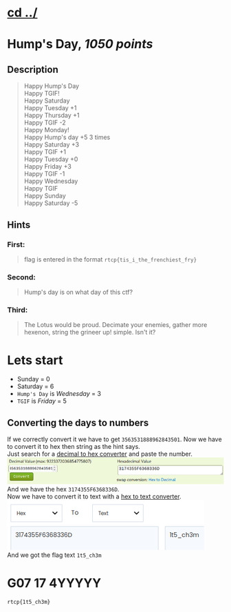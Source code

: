 # [cd ../](../../index.md)
# Hump's Day, *1050 points*

## Description
> Happy Hump's Day  
> Happy TGIF!  
> Happy Saturday  
> Happy Tuesday +1  
> Happy Thursday +1  
> Happy TGIF -2  
> Happy Monday!  
> Happy Hump's day +5 3 times  
> Happy Saturday +3  
> Happy TGIF +1  
> Happy Tuesday +0  
> Happy Friday +3  
> Happy TGIF -1  
> Happy Wednesday  
> Happy TGIF  
> Happy Sunday  
> Happy Saturday -5  

## Hints
### First:
> flag is entered in the format `rtcp{tis_i_the_frenchiest_fry}`
### Second:
> Hump's day is on what day of this ctf?
### Third:
> The Lotus would be proud.
> Decimate your enemies, gather more hexenon, string the grineer up!
> simple. Isn't it?

# Lets start
- Sunday = 0
- Saturday = 6
- `Hump's Day` is *Wednesday* = 3
- `TGIF` is *Friday* = 5

## Converting the days to numbers
If we correctly convert it we have to get `3563531888962843501`. Now we have to convert it to hex then string as the hint says.  
Just search for a [decimal to hex converter](https://www.binaryhexconverter.com/decimal-to-hex-converter) and paste the number.  
![dec2hex](dec2hex.png)  
And we have the hex `3174355F6368336D`.  
Now we have to convert it to text with a [hex to text converter](https://www.duplichecker.com/hex-to-text.php).  
![hex2text](hex2text.png)  
And we got the flag text `1t5_ch3m`

# G07 17 4YYYYY
```
rtcp{1t5_ch3m}
```
